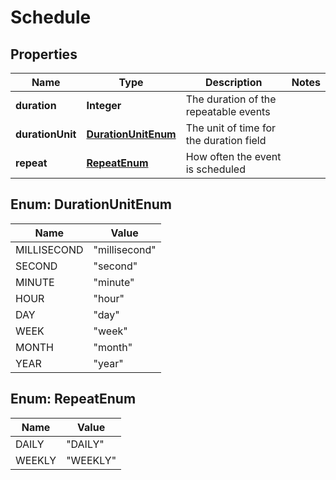 
# Schedule

## Properties
Name | Type | Description | Notes
------------ | ------------- | ------------- | -------------
**duration** | **Integer** | The duration of the repeatable events | 
**durationUnit** | [**DurationUnitEnum**](#DurationUnitEnum) | The unit of time for the duration field | 
**repeat** | [**RepeatEnum**](#RepeatEnum) | How often the event is scheduled | 


<a name="DurationUnitEnum"></a>
## Enum: DurationUnitEnum
Name | Value
---- | -----
MILLISECOND | &quot;millisecond&quot;
SECOND | &quot;second&quot;
MINUTE | &quot;minute&quot;
HOUR | &quot;hour&quot;
DAY | &quot;day&quot;
WEEK | &quot;week&quot;
MONTH | &quot;month&quot;
YEAR | &quot;year&quot;


<a name="RepeatEnum"></a>
## Enum: RepeatEnum
Name | Value
---- | -----
DAILY | &quot;DAILY&quot;
WEEKLY | &quot;WEEKLY&quot;



